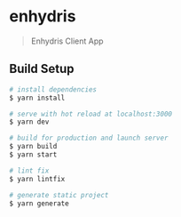 # enhydris

> Enhydris Client App

## Build Setup

``` bash
# install dependencies
$ yarn install

# serve with hot reload at localhost:3000
$ yarn dev

# build for production and launch server
$ yarn build
$ yarn start

# lint fix
$ yarn lintfix

# generate static project
$ yarn generate
```
